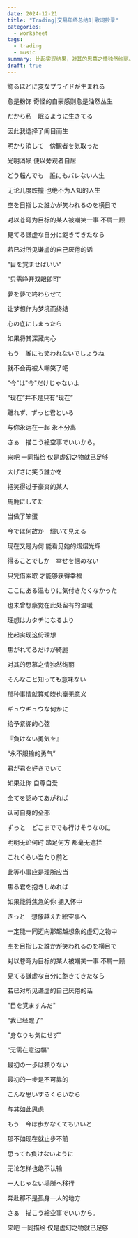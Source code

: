 ```yaml
---
date: 2024-12-21
title: "Trading|交易年终总结1|歌词抄录"
categories:
  - worksheet
tags:
  - trading
  - music
summary: 比起实现结果，对其的思慕之情独然绚丽。
draft: true
---
```


飾るほどに変なプライドが生まれる

愈是粉饰 奇怪的自豪感则愈是油然丛生

だから私　眠るように生きてる

因此我选择了阖目而生

明かり消して　傍観者を気取った

光明消殒 便以旁观者自居

どう転んでも　誰にもバレない人生

无论几度跌撞 也绝不为人知的人生

空を目指した誰かが笑われるのを横目で

对以苍穹为目标的某人被嘲笑一事 不屑一顾

見てる謙虚な自分に飽きてきたなら

若已对所见谦虚的自己厌倦的话

"目を覚ませばいい"

“只需睁开双眼即可”

夢を夢で終わらせて

让梦想作为梦境而终结

心の底にしまったら

如果将其深藏内心

もう　誰にも笑われないでしょうね

就不会再被人嘲笑了吧

"今"は"今"だけじゃないよ

“现在”并不是只有“现在”

離れず、ずっと君といる

与你永远在一起 永不分离

さぁ　描こう絵空事でいいから。

来吧 一同描绘 仅是虚幻之物就已足够

大げさに笑う誰かを

把笑得过于豪爽的某人

馬鹿にしてた

当做了笨蛋

今では何故か　輝いて見える

现在又是为何 能看见她的熠熠光辉

得ることでしか　幸せを掴めない

只凭借索取 才能够获得幸福

ここにある温もりに気付きたくなかった

也未曾想察觉在此处留有的温暖

理想はカタチになるより

比起实现这份理想

焦がれてるだけが綺麗

对其的思慕之情独然绚丽

そんなこと知っても意味ない

那种事情就算知晓也毫无意义

ギュウギュウな何かに

给予紧绷的心弦

『負けない勇気を』

“永不服输的勇气”

君が君を好きでいて

如果让你 自尊自爱

全てを認めてあがれば

认可自身的全部

ずっと　どこまででも行けそうなのに

明明无论何时 踏足何方 都毫无遮拦

これくらい当たり前と

此等小事应是理所应当

焦る君を抱きしめれば

如果能将焦急的你 拥入怀中

きっと　想像越えた絵空事へ

一定能一同迈向那超越想象的虚幻之物中

空を目指した誰かが笑われるのを横目で

对以苍穹为目标的某人被嘲笑一事 不屑一顾

見てる謙虚な自分に飽きてきたなら

若已对所见谦虚的自己厌倦的话

"目を覚ますんだ"

“我已经醒了”

"身なりも気にせず"

“无需在意边幅”

最初の一歩は頼りない

最初的一步是不可靠的

こんな思いするくらいなら

与其如此思虑

もう　今は歩かなくてもいいと

那不如现在就止步不前

思っても負けないように

无论怎样也绝不认输

一人じゃない場所へ移行

奔赴那不是孤身一人的地方

さぁ　描こう絵空事でいいから。

来吧 一同描绘 仅是虚幻之物就已足够
